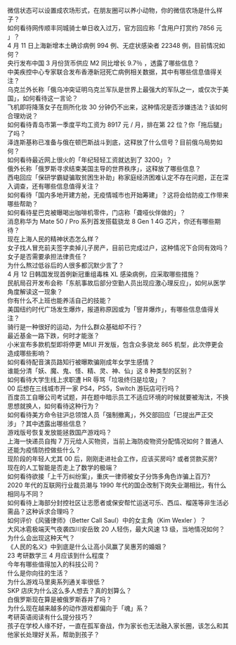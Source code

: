 微信状态可以设置成农场形式，在朋友圈可以养小动物，你的微信农场是什么样子？  
如何看待网传顺丰同城骑士单日收入过万，官方回应称「含用户打赏约 7856 元 」？  
4 月 11 日上海新增本土确诊病例 994 例、无症状感染者 22348 例，目前情况如何？  
央行发布中国 3 月份货币供应 M2 同比增长 9.7％ ，透露了哪些信息？  
中美疾控中心专家联合发布香港新冠死亡病例相关数据，其中有哪些信息值得关注？  
乌克兰外长称「俄乌冲突证明乌克兰军队是世界上最强大的军队之一，或仅次于美国」，如何看待这一言论？  
飞机即将降落女子在厕所化妆 30 分钟仍不出来，这种情况是否涉嫌违法？该如何合理劝说？  
如何看待青岛市第一季度平均工资为 8917 元 / 月，排在第 22 位？你「拖后腿」了吗？  
泽连斯基称已准备与俄在顿巴斯战斗到底，这释放了什么信号？目前俄乌局势如何？  
如何看待最近网上很火的「年纪轻轻工资就达到了 3200」？  
俄外长称「俄罗斯寻求结束美国主导的世界秩序」，这释放了哪些信息？  
西电回应「保研学霸疑骗取贫困生补助」称家庭经济困难认定不存在问题，正在深入调查，还有哪些信息值得关注？  
如何看待「国内多地开建方舱，无疫情城市也开始筹建」？这将会给防疫工作带来哪些帮助？  
如何看待星巴克被曝喝出咖啡机零件，门店称「聋哑伙伴做的」？  
消息称华为 Mate 50 / Pro 系列首发搭载骁龙 8 Gen 1 4G 芯片，你还有哪些期待？  
现在上海人民的精神状态怎么样？  
女子找人冒充前夫签字卖掉儿子房产，目前已完成过户，这种情况下合同有效吗？女子是否需要承担法律责任？  
为什么熬过低谷后的人很多都沉默少言了？  
4 月 12 日韩国发现首例新冠重组毒株 XL 感染病例，应采取哪些措施？  
民航局召开发布会称「东航事故后部分空勤人员出现应激心理反应」，如何从医学角度解读这一现象？  
你有什么不上班也能养活自己的技能？  
美国纽约时代广场发生爆炸，报道称原因或为「窨井爆炸」，有哪些信息值得关注？  
骑行是一种很好的运动，为什么群众基础却不行？  
最近基金一路下跌，何时才能涨？  
小米宣布多款机型即将停更 MIUI 开发版，包含众多骁龙 865 机型，此次停更会造成哪些影响？  
如何看待配音演员路知行被曝欺骗刚成年女学生感情？  
谁能分清「妖、魔、鬼、怪、精、灵、神、仙」这 8 种类型的区别？  
如何看待大学生线上求职遭 HR 辱骂「垃圾终归是垃圾」？  
00 后想在三线城市开一家 PS4，PS5，Switch 游玩店可行吗？  
百度员工自曝公司考试题，并在题中暗示员工不适应环境的时候就要被淘汰，不换思想就换人，如何看待这种行为？  
如何看待美方命令驻沪总领馆人员「强制撤离」，外交部回应「已提出严正交涉」？其中透露出哪些信息？  
游戏版号恢复发放能拯救国产游戏吗？  
上海一快递员自掏 7 万元给人买物资，当前上海防疫物资分配情况如何？普通人还能为疫情防控做些什么？  
现阶段的年轻人尤其 00 后，刚刚走进社会工作，应该买房吗? 或者贷款买房?  
现在的人工智能是否走上了数学的极端？  
如何看待欲接「上千万纠纷案」，重庆一律师被女子分饰多角色诈骗上百万?  
2020 年代的互联网行业裁员潮与 1990 年代的国企改制下岗失业潮相比，有什么相同与不同？  
如何看待上海部分封控社区让志愿者或保安帮忙运送可乐、西瓜、榴莲等非生活必需品？这种诉求合理吗？  
如何评价《风骚律师》（Better Call Saul）中的女主角（Kim Wexler ）？  
大风冰雹极端天气夜袭四川安岳致 20 人轻伤，最大风速 13 级，当地情况如何？为什么会出现这种天气？  
《人民的名义》中到底是什么让高小凤赢了吴惠芳的婚姻？  
23 考研数学三 4 月应该到什么程度？  
今年有哪些值得加入的科技公司？  
什么是你向往的生活？  
为什么游戏马里奥系列通关率很低？  
SKP 店庆为什么这么多人想去？真的划算么？  
白俄罗斯现在算是被俄罗斯吞并了吗？  
为什么现在越来越多的动作游戏都偏向于「魂」系？  
考研英语阅读有什么提分技巧？  
孩子在学校人缘不好，一直在孤军奋战，作为家长也无法融入家长圈，该怎么和其他家长处理好关系，帮助到孩子？  
